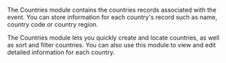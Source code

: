 The Countries module contains the countries records associated with the event. You can store information for each country's record such as name, country code or country region.

The Countries module lets you quickly create and locate countries, as well as sort and filter countries. You can also use this module to view and edit detailed information for each country.